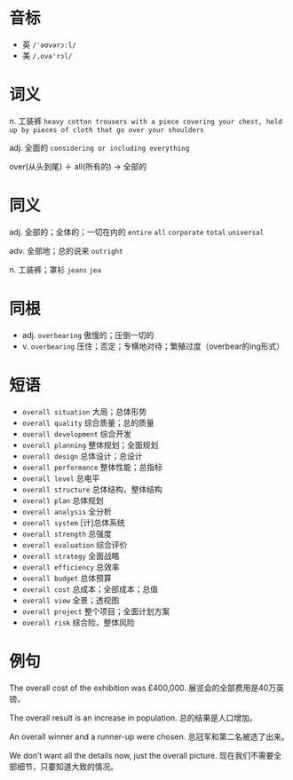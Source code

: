 # 音标

- 英 `/'əʊvərɔːl/`
- 美 `/,ovə'rɔl/`

# 词义

n. 工装裤
`heavy cotton trousers with a piece covering your chest, held up by pieces of cloth that go over your shoulders`

adj. 全面的
`considering or including everything`



over(从头到尾) ＋ all(所有的) → 全部的

# 同义

adj. 全部的；全体的；一切在内的
`entire` `all` `corporate` `total` `universal`

adv. 全部地；总的说来
`outright`

n. 工装裤；罩衫
`jeans` `jea`

# 同根

- adj. `overbearing` 傲慢的；压倒一切的
- v. `overbearing` 压住；否定；专横地对待；繁殖过度（overbear的ing形式）

# 短语

- `overall situation` 大局；总体形势
- `overall quality` 综合质量；总的质量
- `overall development` 综合开发
- `overall planning` 整体规划；全面规划
- `overall design` 总体设计；总设计
- `overall performance` 整体性能；总指标
- `overall level` 总电平
- `overall structure` 总体结构，整体结构
- `overall plan` 总体规划
- `overall analysis` 全分析
- `overall system` [计]总体系统
- `overall strength` 总强度
- `overall evaluation` 综合评价
- `overall strategy` 全面战略
- `overall efficiency` 总效率
- `overall budget` 总体预算
- `overall cost` 总成本；全部成本；总值
- `overall view` 全景；透视图
- `overall project` 整个项目；全面计划方案
- `overall risk` 综合险，整体风险

# 例句

The overall cost of the exhibition was £400,000.
展览会的全部费用是40万英镑。

The overall result is an increase in population.
总的结果是人口增加。

An overall winner and a runner-up were chosen.
总冠军和第二名被选了出来。

We don’t want all the details now, just the overall picture.
现在我们不需要全部细节，只要知道大致的情况。


